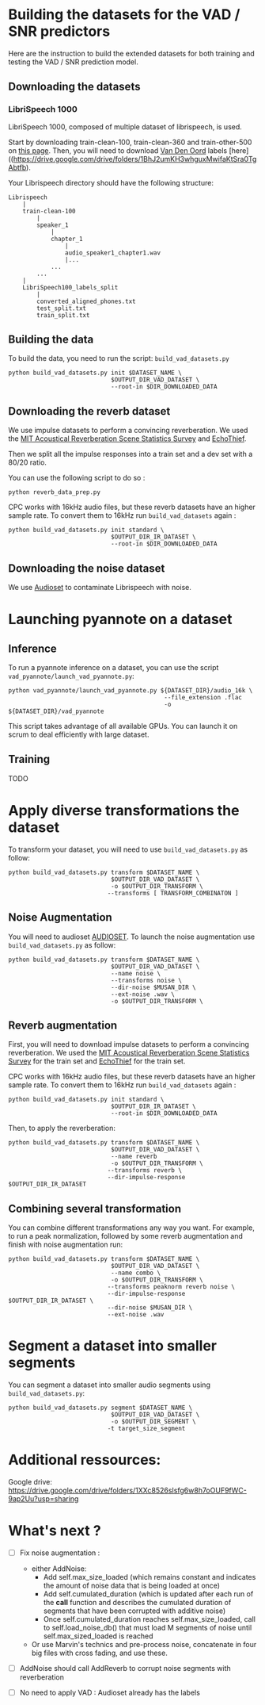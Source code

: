 # Building the datasets for the VAD / SNR predictors

Here are the instruction to build the extended datasets for both training and testing the VAD / SNR prediction model.

## Downloading the datasets

### LibriSpeech 1000

LibriSpeech 1000, composed of multiple dataset of librispeech, is used.

Start by downloading train-clean-100, train-clean-360 and train-other-500 on [this page](https://www.openslr.org/12/).
Then, you will need to download [Van Den Oord](https://arxiv.org/abs/1807.03748) labels [here]((https://drive.google.com/drive/folders/1BhJ2umKH3whguxMwifaKtSra0TgAbtfb).

Your Librispeech directory should have the following structure:

```
Librispeech
    |
    train-clean-100
        |
        speaker_1
            |
            chapter_1
                |
                audio_speaker1_chapter1.wav
                |...
            ...
        ...
    |
    LibriSpeech100_labels_split
        |
        converted_aligned_phones.txt
        test_split.txt
        train_split.txt
```


## Building the data

To build the data, you need to run the script: `build_vad_datasets.py`

```
python build_vad_datasets.py init $DATASET_NAME \
                             $OUTPUT_DIR_VAD_DATASET \
                             --root-in $DIR_DOWNLOADED_DATA
```

## Downloading the reverb dataset

We use impulse datasets to perform a convincing reverberation. We used the [MIT Acoustical Reverberation Scene Statistics Survey](http://mcdermottlab.mit.edu/Reverb/IR_Survey.html) and [EchoThief](http://www.echothief.com/downloads/).

Then we split all the impulse responses into a train set and a dev set with a 80/20 ratio.

You can use the following script to do so :

```
python reverb_data_prep.py
```

CPC works with 16kHz audio files, but these reverb datasets have an higher sample rate. To convert them to 16kHz run `build_vad_datasets` again :

```
python build_vad_datasets.py init standard \
                             $OUTPUT_DIR_IR_DATASET \
                             --root-in $DIR_DOWNLOADED_DATA
```

## Downloading the noise dataset

We use [Audioset](https://research.google.com/audioset/dataset/index.html) to contaminate Librispeech with noise.

# Launching pyannote on a dataset

## Inference

To run a pyannote inference on a dataset, you can use the script `vad_pyannote/launch_vad_pyannote.py`:

```
python vad_pyannote/launch_vad_pyannote.py ${DATASET_DIR}/audio_16k \
                                            --file_extension .flac
                                            -o ${DATASET_DIR}/vad_pyannote
```

This script takes advantage of all available GPUs. You can launch it on scrum to deal efficiently with large dataset.

## Training

TODO

# Apply diverse transformations the dataset

To transform your dataset, you will need to use `build_vad_datasets.py` as follow:

```
python build_vad_datasets.py transform $DATASET_NAME \
                             $OUTPUT_DIR_VAD_DATASET \
                             -o $OUTPUT_DIR_TRANSFORM \
                            --transforms [ TRANSFORM_COMBINATON ]
```

## Noise Augmentation

You will need to audioset [AUDIOSET](https://research.google.com/audioset/dataset/index.html). To launch the noise augmentation use `build_vad_datasets.py` as follow:

```
python build_vad_datasets.py transform $DATASET_NAME \
                             $OUTPUT_DIR_VAD_DATASET \
                             --name noise \
                             --transforms noise \
                             --dir-noise $MUSAN_DIR \
                             --ext-noise .wav \
                             -o $OUTPUT_DIR_TRANSFORM \
```

## Reverb augmentation

First, you will need to download impulse datasets to perform a convincing reverberation. We used the [MIT Acoustical Reverberation Scene Statistics Survey](http://mcdermottlab.mit.edu/Reverb/IR_Survey.html) for the train set and [EchoThief](http://www.echothief.com/downloads/) for the train set.

CPC works with 16kHz audio files, but these reverb datasets have an higher sample rate. To convert them to 16kHz run `build_vad_datasets` again :

```
python build_vad_datasets.py init standard \
                             $OUTPUT_DIR_IR_DATASET \
                             --root-in $DIR_DOWNLOADED_DATA
```

Then, to apply the reverberation:

```
python build_vad_datasets.py transform $DATASET_NAME \
                             $OUTPUT_DIR_VAD_DATASET \
                             --name reverb
                             -o $OUTPUT_DIR_TRANSFORM \
                            --transforms reverb \
                            --dir-impulse-response $OUTPUT_DIR_IR_DATASET
```

## Combining several transformation

You can combine different transformations any way you want. For example, to run a peak normalization, followed by some reverb augmentation and finish with noise augmentation run:

```
python build_vad_datasets.py transform $DATASET_NAME \
                             $OUTPUT_DIR_VAD_DATASET \
                             --name combo \
                             -o $OUTPUT_DIR_TRANSFORM \
                            --transforms peaknorm reverb noise \
                            --dir-impulse-response $OUTPUT_DIR_IR_DATASET \
                            --dir-noise $MUSAN_DIR \
                            --ext-noise .wav 
```

# Segment a dataset into smaller segments

You can segment a dataset into smaller audio segments using `build_vad_datasets.py`:

```
python build_vad_datasets.py segment $DATASET_NAME \
                             $OUTPUT_DIR_VAD_DATASET \
                             -o $OUTPUT_DIR_SEGMENT \
                            -t target_size_segment
```
# Additional ressources:

Google drive: https://drive.google.com/drive/folders/1XXc8526sIsfg6w8h7oOUF9fWC-9ap2Uu?usp=sharing

# What's next ?

- [ ] Fix noise augmentation :
    - either AddNoise:
        - Add self.max_size_loaded (which remains constant and indicates the amount of noise data that is being loaded at once)
        - Add self.cumulated_duration (which is updated after each run of the __call__ function and describes the cumulated duration of segments that have been corrupted with additive noise)
        - Once self.cumulated_duration reaches self.max_size_loaded, call to self.load_noise_db() that must load M segments of noise until self.max_sized_loaded is reached
    - Or use Marvin's technics and pre-process noise, concatenate in four big files with cross fading, and use these.


- [ ] AddNoise should call AddReverb to corrupt noise segments with reverberation
- [ ] No need to apply VAD : Audioset already has the labels
